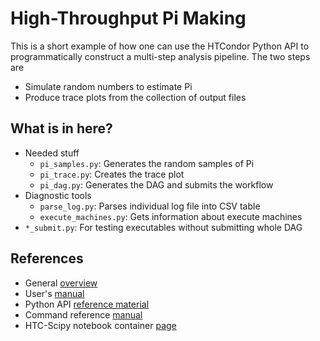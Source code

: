 # High-Throughput Pi Making
This is a short example of how one can use the HTCondor Python API to programmatically construct a multi-step analysis pipeline. The two steps are
- Simulate random numbers to estimate Pi
- Produce trace plots from the collection of output files

## What is in here?
- Needed stuff
    - `pi_samples.py`: Generates the random samples of Pi
    - `pi_trace.py`: Creates the trace plot
    - `pi_dag.py`: Generates the DAG and submits the workflow
- Diagnostic tools
    - `parse_log.py`: Parses individual log file into CSV table
    - `execute_machines.py`: Gets information about execute machines
- `*_submit.py`: For testing executables without submitting whole DAG

## References
- General [overview](https://htcondor.readthedocs.io/en/latest/overview/index.html)
- User's [manual](https://htcondor.readthedocs.io/en/latest/users-manual/index.html)
- Python API [reference material](https://htcondor.readthedocs.io/en/latest/apis/python-bindings/index.html)
- Command reference [manual](https://htcondor.readthedocs.io/en/latest/man-pages/index.html)
- HTC-Scipy notebook container [page](https://hub.docker.com/r/htcondor/htc-scipy-notebook)
